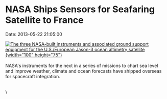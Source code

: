 NASA Ships Sensors for Seafaring Satellite to France
====================================================

Date: 2013-05-22 21:05:00

[![The three NASA-built instruments and associated ground support
equipment for the U.S./European Jason-3 ocean altimetry
satellite](http://www.jpl.nasa.gov/images/jason/20130522/plane20130522-th.jpg){width="100"
height="75"}](http://www.jpl.nasa.gov/news/news.cfm?release=2013-172&rn=news.xml&rst=3800)\
\
NASA\'s instruments for the next in a series of missions to chart sea
level and improve weather, climate and ocean forecasts have shipped
overseas for spacecraft integration.

\
\
